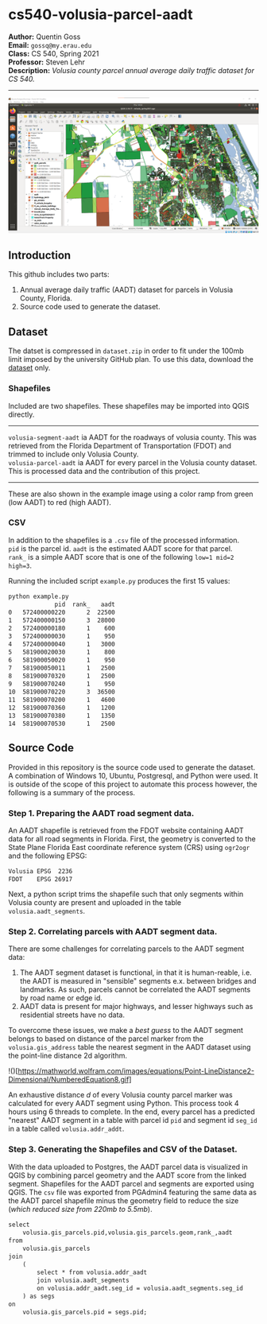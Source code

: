 # cs540-volusia-parcel-aadt
**Author:** Quentin Goss<br>
**Email:** `gossq@my.erau.edu`<br>
**Class:** CS 540, Spring 2021<br>
**Professor:** Steven Lehr<br>
**Description:** *Volusia county parcel annual average daily traffic dataset for CS 540.*<br>

---

![](parcels.png)

## Introduction
This github includes two parts:
1. Annual average daily traffic (AADT) dataset for parcels in Volusia County, Florida.
2. Source code used to generate the dataset.

## Dataset
The datset is compressed in `dataset.zip` in order to fit under the 100mb limit imposed by the university GitHub plan. To use this data, download the [dataset](https://github.com/gossq-erau/cs540-volusia-parcel-aadt/raw/main/dataset.zip) only.

### Shapefiles
Included are two shapefiles. These shapefiles may be imported into QGIS directly. 

---
`volusia-segment-aadt` ia AADT for the roadways of volusia county. This was retrieved from the Florida Department of Transportation (FDOT) and trimmed to include only Volusia County.<br>
`volusia-parcel-aadt` ia AADT for every parcel in the Volusia county dataset. This is processed data and the contribution of this project.

----

These are also shown in the example image using a color ramp from green (low AADT) to red (high AADT).


### CSV
In addition to the shapefiles is a `.csv` file of the processed information.<br>
`pid` is the parcel id.
`aadt` is the estimated AADT score for that parcel.<br>
`rank_` is a simple AADT score that is one of the following `low=1 mid=2 high=3`.

Running the included script `example.py` produces the first 15 values:
```
python example.py
             pid  rank_   aadt
0   572400000220      2  22500
1   572400000150      3  28000
2   572400000180      1    600
3   572400000030      1    950
4   572400000040      1   3000
5   581900020030      1    800
6   581900050020      1    950
7   581900050011      1   2500
8   581900070320      1   2500
9   581900070240      1    950
10  581900070220      3  36500
11  581900070200      1   4600
12  581900070360      1   1200
13  581900070380      1   1350
14  581900070530      1   2500
```



## Source Code
Provided in this repository is the source code used to generate the dataset. A combination of Windows 10, Ubuntu, Postgresql, and Python were used. It is outside of the scope of this project to automate this process however, the following is a summary of the process.

### Step 1. Preparing the AADT road segment data.
An AADT shapefile is retrieved from the FDOT website containing AADT data for all road segments in Florida. First, the geometry is converted to the State Plane Florida East coordinate reference system (CRS) using `ogr2ogr` and the following EPSG:
```
Volusia EPSG  2236
FDOT    EPSG 26917
```
Next, a python script trims the shapefile such that only segments within Volusia county are present and uploaded in the table `volusia.aadt_segments`.


### Step 2. Correlating parcels with AADT segment data.
There are some challenges for correlating parcels to the AADT segment data:
1. The AADT segment dataset is functional, in that it is human-reable, i.e. the AADT is measured in "sensible" segments e.x. between bridges and landmarks. As such, parcels cannot be correlated the AADT segments by road name or edge id.
2. AADT data is present for major highways, and lesser highways such as residential streets have no data.

To overcome these issues, we make a *best guess* to the AADT segment belongs to based on distance of the parcel marker from the `volusia.gis_address` table the nearest segment in the AADT dataset using the point-line distance 2d algorithm.

!()[https://mathworld.wolfram.com/images/equations/Point-LineDistance2-Dimensional/NumberedEquation8.gif]

An exhaustive distance *d* of every Volusia county parcel marker was calculated for every AADT segment using Python. This process took 4 hours using 6 threads to complete. In the end, every parcel has a predicted "nearest" AADT segment in a table with parcel id `pid` and segment id `seg_id` in a table called `volusia.addr_addt`.


### Step 3. Generating the Shapefiles and CSV of the Dataset.
With the data uploaded to Postgres, the AADT parcel data is visualized in QGIS by combining parcel geometry and the AADT score from the linked segment. 
Shapefiles for the AADT parcel and segments are exported using QGIS.
The `csv` file was exported from PGAdmin4 featuring the same data as the AADT parcel shapefile minus the geometry field to reduce the size (*which reduced size from 220mb to 5.5mb*).
```
select 
	volusia.gis_parcels.pid,volusia.gis_parcels.geom,rank_,aadt
from 
	volusia.gis_parcels
join
	(
		select * from volusia.addr_aadt
		join volusia.aadt_segments 
		on volusia.addr_aadt.seg_id = volusia.aadt_segments.seg_id
	) as segs
on
	volusia.gis_parcels.pid = segs.pid;
```
